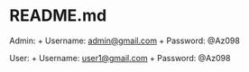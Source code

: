 # README.md

Admin: 
	+ Username: admin@gmail.com
	+ Password: @Az098

User:
	+ Username: user1@gmail.com
	+ Password: @Az098